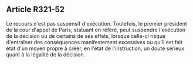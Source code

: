 Article R321-52
----
Le recours n'est pas suspensif d'exécution. Toutefois, le premier président de
la cour d'appel de Paris, statuant en référé, peut suspendre l'exécution de la
décision ou de certains de ses effets, lorsque celle-ci risque d'entraîner des
conséquences manifestement excessives ou qu'il est fait état d'un moyen propre à
créer, en l'état de l'instruction, un doute sérieux quant à la légalité de la
décision.
